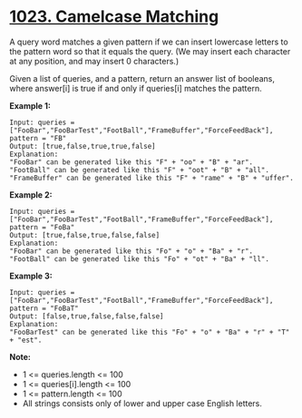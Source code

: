 # [1023. Camelcase Matching](https://leetcode.com/contest/weekly-contest-131/problems/camelcase-matching/)

A query word matches a given pattern if we can insert lowercase letters to the pattern word so that it equals the query. (We may insert each character at any position, and may insert 0 characters.)

Given a list of queries, and a pattern, return an answer list of booleans, where answer[i] is true if and only if queries[i] matches the pattern.

**Example 1:**

```
Input: queries = ["FooBar","FooBarTest","FootBall","FrameBuffer","ForceFeedBack"], pattern = "FB"
Output: [true,false,true,true,false]
Explanation: 
"FooBar" can be generated like this "F" + "oo" + "B" + "ar".
"FootBall" can be generated like this "F" + "oot" + "B" + "all".
"FrameBuffer" can be generated like this "F" + "rame" + "B" + "uffer".
```

**Example 2:**

```
Input: queries = ["FooBar","FooBarTest","FootBall","FrameBuffer","ForceFeedBack"], pattern = "FoBa"
Output: [true,false,true,false,false]
Explanation: 
"FooBar" can be generated like this "Fo" + "o" + "Ba" + "r".
"FootBall" can be generated like this "Fo" + "ot" + "Ba" + "ll".
```

**Example 3:**

```
Input: queries = ["FooBar","FooBarTest","FootBall","FrameBuffer","ForceFeedBack"], pattern = "FoBaT"
Output: [false,true,false,false,false]
Explanation: 
"FooBarTest" can be generated like this "Fo" + "o" + "Ba" + "r" + "T" + "est".
```

**Note:**

* 1 <= queries.length <= 100
* 1 <= queries[i].length <= 100
* 1 <= pattern.length <= 100
* All strings consists only of lower and upper case English letters.

